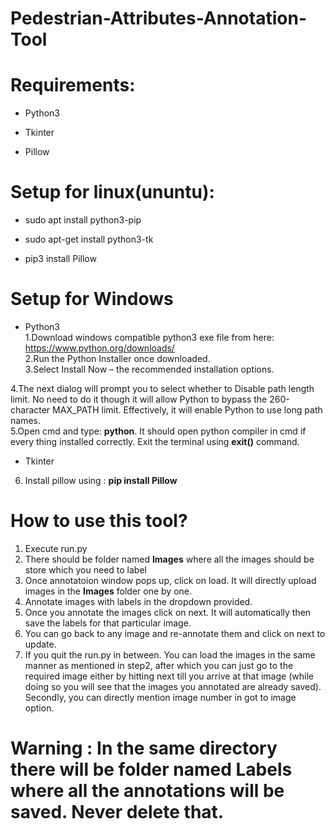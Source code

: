 # Pedestrian-Attributes-Annotation-Tool

# Requirements:

* Python3

* Tkinter

* Pillow

# Setup for linux(ununtu):

* sudo apt install python3-pip <br/>

* sudo apt-get install python3-tk <br/>

* pip3 install Pillow 

# Setup for Windows

* Python3 <br/>
1.Download windows compatible python3 exe file from here: https://www.python.org/downloads/<br/>
2.Run the Python Installer once downloaded. <br/>
3.Select Install Now – the recommended installation options. <br/>

4.The next dialog will prompt you to select whether to Disable path length limit. No need to do it though it will allow Python to bypass the 260-character MAX_PATH limit. Effectively, it will enable Python to use long path names.<br/>
5.Open cmd and type: **python**. It should open python compiler in cmd if every thing installed correctly. Exit the terminal using **exit()** command.<br/>

* Tkinter
6. Install pillow using : **pip install Pillow**

# How to use this tool?

1. Execute run.py 
2. There should be folder named **Images** where all the images should be store which you need to label
3. Once annotatoion window pops up, click on load. It will directly upload images in the **Images** folder one by one.
4. Annotate images with labels in the dropdown provided.
5. Once you annotate the images click on next. It will automatically then save the labels for that particular image.
6. You can go back to any image and re-annotate them and click on next to update.
7. If you quit the run.py in between. You can load the images in the same manner as mentioned in step2, after which you can just go to the required image either by hitting next      till you arrive at that image (while doing so you will see that the images you annotated are already saved). Secondly, you can directly mention image number in got to image        option.

# Warning : In the same directory there will be folder named Labels where all the annotations will be saved. Never delete that.
